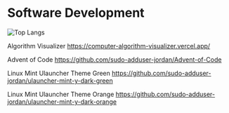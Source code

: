# Software Development 


![Top Langs](https://github-readme-stats.vercel.app/api/top-langs/?username=sudo-adduser-jordan&hide_progress=true&theme=transparent&hide=html,CSS,Batchfile&langs_count=8)

<!--
Code Racer
https://code-racer-eight.vercel.app/
-->

<!-- 
Music Wizard Discord Player
https://music-wizard.vercel.app/
-->

Algorithm Visualizer
https://computer-algorithm-visualizer.vercel.app/

Advent of Code
https://github.com/sudo-adduser-jordan/Advent-of-Code

<!-- 
NASA Api Explorer
https://nasa-api-explorer-sudo-adduser-jordan.vercel.app/
-->


Linux Mint Ulauncher Theme Green
https://github.com/sudo-adduser-jordan/ulauncher-mint-y-dark-green

Linux Mint Ulauncher Theme Orange
https://github.com/sudo-adduser-jordan/ulauncher-mint-y-dark-orange
